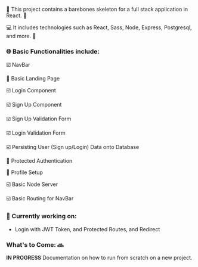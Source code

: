 :star2: This project contains a barebones skeleton for a full stack application in React. :star2:

:computer: It includes technologies such as React, Sass, Node, Express, Postgresql, and more. :space_invader:

###  :globe_with_meridians: Basic Functionalities include:

:ballot_box_with_check: NavBar

:black_square_button: Basic Landing Page

:ballot_box_with_check: Login Component

:ballot_box_with_check: Sign Up Component

:ballot_box_with_check: Sign Up Validation Form

:ballot_box_with_check: Login Validation Form

:ballot_box_with_check: Persisting User (Sign up/Login) Data onto Database

:black_square_button: Protected Authentication

:black_square_button: Profile Setup

:ballot_box_with_check: Basic Node Server

:ballot_box_with_check: Basic Routing for NavBar


### :round_pushpin: Currently working on:
- Login with JWT Token, and Protected Routes, and Redirect

###  What's to Come: :soon:
**IN PROGRESS** Documentation on how to run from scratch on a new project. 
